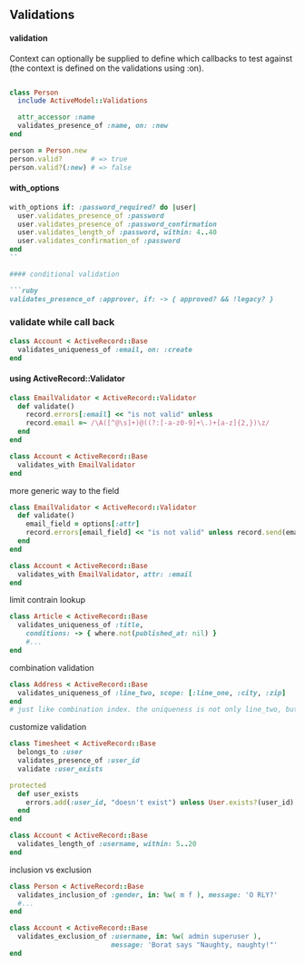 ## Validations


#### validation
Context can optionally be supplied to define which callbacks to test against (the context is defined on the validations using :on).
```ruby

class Person
  include ActiveModel::Validations

  attr_accessor :name
  validates_presence_of :name, on: :new
end

person = Person.new
person.valid?       # => true
person.valid?(:new) # => false
```

#### with_options

```ruby
with_options if: :password_required? do |user| 
  user.validates_presence_of :password 
  user.validates_presence_of :password_confirmation 
  user.validates_length_of :password, within: 4..40 
  user.validates_confirmation_of :password
end
``

#### conditional validation

```ruby
validates_presence_of :approver, if: -> { approved? && !legacy? }
```

### validate while call back

```ruby
class Account < ActiveRecord::Base
  validates_uniqueness_of :email, on: :create
end
```

#### using ActiveRecord::Validator

```ruby
class EmailValidator < ActiveRecord::Validator 
  def validate()
    record.errors[:email] << "is not valid" unless
    record.email =~ /\A([^@\s]+)@((?:[-a-z0-9]+\.)+[a-z]{2,})\z/
  end 
end

class Account < ActiveRecord::Base
  validates_with EmailValidator
end
```


more generic way to the field

```ruby
class EmailValidator < ActiveRecord::Validator 
  def validate()
    email_field = options[:attr] 
    record.errors[email_field] << "is not valid" unless record.send(email_field) =~ /\A([^@\s]+)@((?:[-a-z0-9]+\.)+[a-z]{2,})\z/ 
  end
end

class Account < ActiveRecord::Base 
  validates_with EmailValidator, attr: :email
end
```

limit contrain lookup

```ruby
class Article < ActiveRecord::Base 
  validates_uniqueness_of :title,
    conditions: -> { where.not(published_at: nil) } 
    #...
end
```

combination validation

```ruby
class Address < ActiveRecord::Base
  validates_uniqueness_of :line_two, scope: [:line_one, :city, :zip]
end
# just like combination index. the uniqueness is not only line_two, but 4 together
```


customize validation

```ruby
class Timesheet < ActiveRecord::Base
  belongs_to :user
  validates_presence_of :user_id
  validate :user_exists

protected
  def user_exists
    errors.add(:user_id, "doesn't exist") unless User.exists?(user_id)
  end
end
```

```ruby
class Account < ActiveRecord::Base 
  validates_length_of :username, within: 5..20
end
```

inclusion vs exclusion

```ruby
class Person < ActiveRecord::Base
  validates_inclusion_of :gender, in: %w( m f ), message: 'O RLY?'
  #...
end

class Account < ActiveRecord::Base
  validates_exclusion_of :username, in: %w( admin superuser ),
                         message: 'Borat says "Naughty, naughty!"'
end
                         
```
